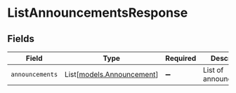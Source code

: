 # ListAnnouncementsResponse


## Fields

| Field                                                  | Type                                                   | Required                                               | Description                                            |
| ------------------------------------------------------ | ------------------------------------------------------ | ------------------------------------------------------ | ------------------------------------------------------ |
| `announcements`                                        | List[[models.Announcement](../models/announcement.md)] | :heavy_minus_sign:                                     | List of announcements.                                 |